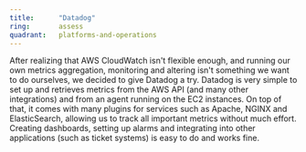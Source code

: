 ```yaml
---
title:      "Datadog"
ring:       assess
quadrant:   platforms-and-operations
---
```


After realizing that AWS CloudWatch isn't flexible enough, and running our own metrics aggregation, monitoring and altering isn't something we want to do ourselves, we decided to give Datadog a try.
Datadog is very simple to set up and retrieves metrics from the AWS API (and many other integrations) and from an agent running on the EC2 instances.
On top of that, it comes with many plugins for services such as Apache, NGINX and ElasticSearch, allowing us to track all important metrics without much effort.
Creating dashboards, setting up alarms and integrating into other applications (such as ticket systems) is easy to do and works fine.
